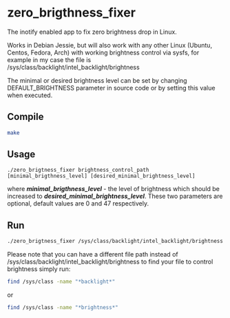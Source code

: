 # zero_brigthness_fixer
The inotify enabled app to fix zero brightness drop in Linux.

Works in Debian Jessie, but will also work with any other Linux (Ubuntu, Centos, Fedora, Arch) with working brightness control via sysfs, for example in my case the file is /sys/class/backlight/intel_backlight/brightness

The minimal or desired brightness level can be set by changing DEFAULT_BRIGHTNESS parameter in source code or by setting this value when executed.

## Compile
```bash
make
```

## Usage
```
./zero_brigtness_fixer brightness_control_path [minimal_brigthness_level] [desired_minimal_brightness_level]
```
where ***minimal_brigthness_level*** - the level of brightness which should be increased to ***desired_minimal_brightness_level***. These two parameters are optional, default values are 0 and 47 respectively.

## Run

```bash
./zero_brigtness_fixer /sys/class/backlight/intel_backlight/brightness
```
  
Please note that you can have a different file path instead of /sys/class/backlight/intel_backlight/brightness to find your file to control brightness simply run:

```bash
find /sys/class -name "*backlight*"
```

or
```bash
find /sys/class -name "*brightness*"
```

